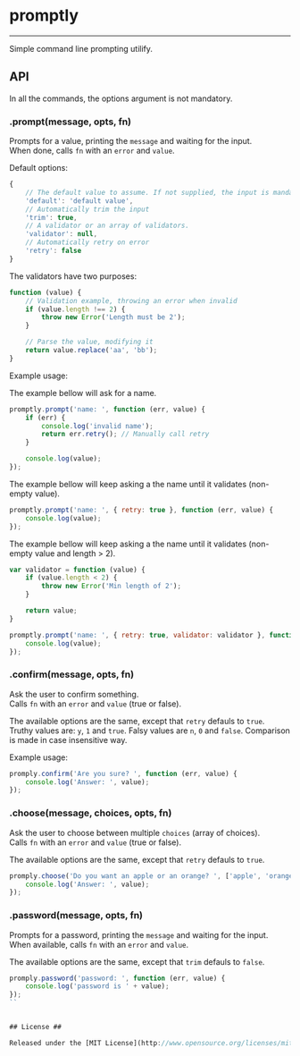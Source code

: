 # promptly #
---

Simple command line prompting utilify.



## API ##

In all the commands, the options argument is not mandatory.


### .prompt(message, opts, fn) ###

Prompts for a value, printing the `message` and waiting for the input.   
When done, calls `fn` with an `error` and `value`.

Default options:
```js
{
    // The default value to assume. If not supplied, the input is mandatory
    'default': 'default value',
    // Automatically trim the input
    'trim': true,
    // A validator or an array of validators.
    'validator': null,
    // Automatically retry on error
    'retry': false
}
```

The validators have two purposes:
```js
function (value) {
    // Validation example, throwing an error when invalid
    if (value.length !== 2) {
        throw new Error('Length must be 2');
    }

    // Parse the value, modifying it
    return value.replace('aa', 'bb');
}
```

Example usage:

The example bellow will ask for a name.
```js
promptly.prompt('name: ', function (err, value) {
    if (err) {
        console.log('invalid name');
        return err.retry(); // Manually call retry
    }

    console.log(value);
});
```

The example bellow will keep asking a the name until it validates (non-empty value).
```js
promptly.prompt('name: ', { retry: true }, function (err, value) {
    console.log(value);
});
```

The example bellow will keep asking a the name until it validates (non-empty value and length > 2).
```js
var validator = function (value) {
    if (value.length < 2) {
        throw new Error('Min length of 2');
    }

    return value;
}

promptly.prompt('name: ', { retry: true, validator: validator }, function (err, value) {
    console.log(value);
});
```



### .confirm(message, opts, fn) ###

Ask the user to confirm something.   
Calls `fn` with an `error` and `value` (true or false).

The available options are the same, except that `retry` defauls to `true`.   
Truthy values are: `y`, `1` and `true`.
Falsy values are `n`, `0` and `false`.
Comparison is made in case insensitive way.

Example usage:

```js
promply.confirm('Are you sure? ', function (err, value) {
    console.log('Answer: ', value);
});
```


### .choose(message, choices, opts, fn) ###

Ask the user to choose between multiple `choices` (array of choices).   
Calls `fn` with an `error` and `value` (true or false).   

The available options are the same, except that `retry` defauls to `true`.


```js
promply.choose('Do you want an apple or an orange? ', ['apple', 'orange'], function (err, value) {
    console.log('Answer: ', value);
});
```


### .password(message, opts, fn) ###

Prompts for a password, printing the `message` and waiting for the input.   
When available, calls `fn` with an `error` and `value`.   

The available options are the same, except that `trim` defauls to `false`.


```js
promply.password('password: ', function (err, value) {
    console.log('password is ' + value);
});
``


## License ##

Released under the [MIT License](http://www.opensource.org/licenses/mit-license.php).
